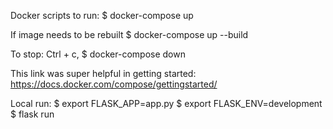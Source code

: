 Docker scripts to run:
\$ docker-compose up

If image needs to be rebuilt
\$ docker-compose up --build

To stop:
Ctrl + c,
\$ docker-compose down

This link was super helpful in getting started: https://docs.docker.com/compose/gettingstarted/


Local run:
\$ export FLASK_APP=app.py
\$ export FLASK_ENV=development
\$ flask run